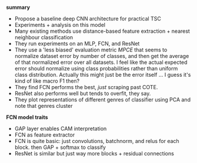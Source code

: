 **summary**
* Propose a baseline deep CNN architecture for practical TSC
* Experiments + analysis on this model
* Many existing methods use distance-based feature extraction + nearest neighbour classification
* They run experiments on an MLP, FCN, and ResNet
* They use a 'less biased' evaluation metric _MPCE_ that seems to normalize dataset error by number of classes, and then get the average of that normalized error over all datasets. I feel like the actual expected error should normalize using class probabilities rather than uniform class distribution. Actually this might just be the error itself ... I guess it's kind of like macro F1 then?
* They find FCN performs the best, _just_ scraping past COTE. 
* ResNet also performs well but tends to overfit, they say.
* They plot representations of different genres of classifier using PCA and note that genres cluster


**FCN model traits**
* GAP layer enables CAM interpretation
* FCN as feature extractor
* FCN is quite basic: just convolutions, batchnorm, and relus for each block. then GAP + softmax to classify
* ResNet is similar but just way more blocks + residual connections